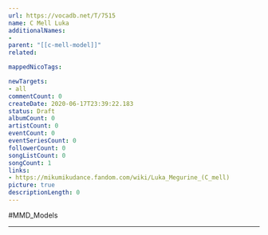 ```yaml
---
url: https://vocadb.net/T/7515
name: C Mell Luka
additionalNames: 
- 
parent: "[[c-mell-model]]"
related:

mappedNicoTags:

newTargets:
- all
commentCount: 0
createDate: 2020-06-17T23:39:22.183
status: Draft
albumCount: 0
artistCount: 0
eventCount: 0
eventSeriesCount: 0
followerCount: 0
songListCount: 0
songCount: 1
links: 
- https://mikumikudance.fandom.com/wiki/Luka_Megurine_(C_mell)
picture: true
descriptionLength: 0
---
```


#MMD_Models



---

